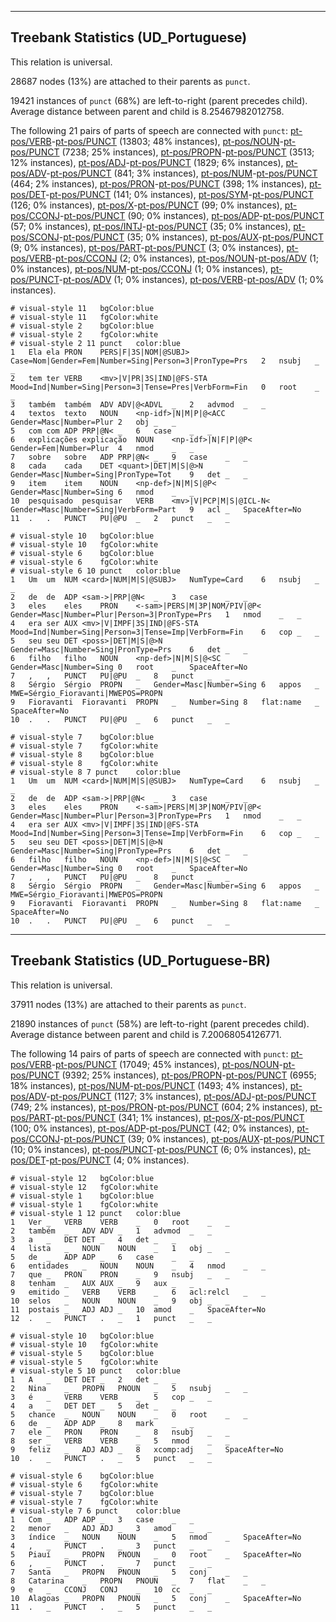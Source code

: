 

--------------------------------------------------------------------------------

## Treebank Statistics (UD_Portuguese)

This relation is universal.

28687 nodes (13%) are attached to their parents as `punct`.

19421 instances of `punct` (68%) are left-to-right (parent precedes child).
Average distance between parent and child is 8.25467982012758.

The following 21 pairs of parts of speech are connected with `punct`: [pt-pos/VERB]()-[pt-pos/PUNCT]() (13803; 48% instances), [pt-pos/NOUN]()-[pt-pos/PUNCT]() (7238; 25% instances), [pt-pos/PROPN]()-[pt-pos/PUNCT]() (3513; 12% instances), [pt-pos/ADJ]()-[pt-pos/PUNCT]() (1829; 6% instances), [pt-pos/ADV]()-[pt-pos/PUNCT]() (841; 3% instances), [pt-pos/NUM]()-[pt-pos/PUNCT]() (464; 2% instances), [pt-pos/PRON]()-[pt-pos/PUNCT]() (398; 1% instances), [pt-pos/DET]()-[pt-pos/PUNCT]() (141; 0% instances), [pt-pos/SYM]()-[pt-pos/PUNCT]() (126; 0% instances), [pt-pos/X]()-[pt-pos/PUNCT]() (99; 0% instances), [pt-pos/CCONJ]()-[pt-pos/PUNCT]() (90; 0% instances), [pt-pos/ADP]()-[pt-pos/PUNCT]() (57; 0% instances), [pt-pos/INTJ]()-[pt-pos/PUNCT]() (35; 0% instances), [pt-pos/SCONJ]()-[pt-pos/PUNCT]() (35; 0% instances), [pt-pos/AUX]()-[pt-pos/PUNCT]() (9; 0% instances), [pt-pos/PART]()-[pt-pos/PUNCT]() (3; 0% instances), [pt-pos/VERB]()-[pt-pos/CCONJ]() (2; 0% instances), [pt-pos/NOUN]()-[pt-pos/ADV]() (1; 0% instances), [pt-pos/NUM]()-[pt-pos/CCONJ]() (1; 0% instances), [pt-pos/PUNCT]()-[pt-pos/ADV]() (1; 0% instances), [pt-pos/VERB]()-[pt-pos/ADV]() (1; 0% instances).


~~~ conllu
# visual-style 11	bgColor:blue
# visual-style 11	fgColor:white
# visual-style 2	bgColor:blue
# visual-style 2	fgColor:white
# visual-style 2 11 punct	color:blue
1	Ela	ela	PRON	PERS|F|3S|NOM|@SUBJ>	Case=Nom|Gender=Fem|Number=Sing|Person=3|PronType=Prs	2	nsubj	_	_
2	tem	ter	VERB	<mv>|V|PR|3S|IND|@FS-STA	Mood=Ind|Number=Sing|Person=3|Tense=Pres|VerbForm=Fin	0	root	_	_
3	também	também	ADV	ADV|@<ADVL	_	2	advmod	_	_
4	textos	texto	NOUN	<np-idf>|N|M|P|@<ACC	Gender=Masc|Number=Plur	2	obj	_	_
5	com	com	ADP	PRP|@N<	_	6	case	_	_
6	explicações	explicação	NOUN	<np-idf>|N|F|P|@P<	Gender=Fem|Number=Plur	4	nmod	_	_
7	sobre	sobre	ADP	PRP|@N<	_	9	case	_	_
8	cada	cada	DET	<quant>|DET|M|S|@>N	Gender=Masc|Number=Sing|PronType=Tot	9	det	_	_
9	item	item	NOUN	<np-def>|N|M|S|@P<	Gender=Masc|Number=Sing	6	nmod	_	_
10	pesquisado	pesquisar	VERB	<mv>|V|PCP|M|S|@ICL-N<	Gender=Masc|Number=Sing|VerbForm=Part	9	acl	_	SpaceAfter=No
11	.	.	PUNCT	PU|@PU	_	2	punct	_	_

~~~


~~~ conllu
# visual-style 10	bgColor:blue
# visual-style 10	fgColor:white
# visual-style 6	bgColor:blue
# visual-style 6	fgColor:white
# visual-style 6 10 punct	color:blue
1	Um	um	NUM	<card>|NUM|M|S|@SUBJ>	NumType=Card	6	nsubj	_	_
2	de	de	ADP	<sam->|PRP|@N<	_	3	case	_	_
3	eles	eles	PRON	<-sam>|PERS|M|3P|NOM/PIV|@P<	Gender=Masc|Number=Plur|Person=3|PronType=Prs	1	nmod	_	_
4	era	ser	AUX	<mv>|V|IMPF|3S|IND|@FS-STA	Mood=Ind|Number=Sing|Person=3|Tense=Imp|VerbForm=Fin	6	cop	_	_
5	seu	seu	DET	<poss>|DET|M|S|@>N	Gender=Masc|Number=Sing|PronType=Prs	6	det	_	_
6	filho	filho	NOUN	<np-def>|N|M|S|@<SC	Gender=Masc|Number=Sing	0	root	_	SpaceAfter=No
7	,	,	PUNCT	PU|@PU	_	8	punct	_	_
8	Sérgio	Sérgio	PROPN	_	Gender=Masc|Number=Sing	6	appos	_	MWE=Sérgio_Fioravanti|MWEPOS=PROPN
9	Fioravanti	Fioravanti	PROPN	_	Number=Sing	8	flat:name	_	SpaceAfter=No
10	.	.	PUNCT	PU|@PU	_	6	punct	_	_

~~~


~~~ conllu
# visual-style 7	bgColor:blue
# visual-style 7	fgColor:white
# visual-style 8	bgColor:blue
# visual-style 8	fgColor:white
# visual-style 8 7 punct	color:blue
1	Um	um	NUM	<card>|NUM|M|S|@SUBJ>	NumType=Card	6	nsubj	_	_
2	de	de	ADP	<sam->|PRP|@N<	_	3	case	_	_
3	eles	eles	PRON	<-sam>|PERS|M|3P|NOM/PIV|@P<	Gender=Masc|Number=Plur|Person=3|PronType=Prs	1	nmod	_	_
4	era	ser	AUX	<mv>|V|IMPF|3S|IND|@FS-STA	Mood=Ind|Number=Sing|Person=3|Tense=Imp|VerbForm=Fin	6	cop	_	_
5	seu	seu	DET	<poss>|DET|M|S|@>N	Gender=Masc|Number=Sing|PronType=Prs	6	det	_	_
6	filho	filho	NOUN	<np-def>|N|M|S|@<SC	Gender=Masc|Number=Sing	0	root	_	SpaceAfter=No
7	,	,	PUNCT	PU|@PU	_	8	punct	_	_
8	Sérgio	Sérgio	PROPN	_	Gender=Masc|Number=Sing	6	appos	_	MWE=Sérgio_Fioravanti|MWEPOS=PROPN
9	Fioravanti	Fioravanti	PROPN	_	Number=Sing	8	flat:name	_	SpaceAfter=No
10	.	.	PUNCT	PU|@PU	_	6	punct	_	_

~~~




--------------------------------------------------------------------------------

## Treebank Statistics (UD_Portuguese-BR)

This relation is universal.

37911 nodes (13%) are attached to their parents as `punct`.

21890 instances of `punct` (58%) are left-to-right (parent precedes child).
Average distance between parent and child is 7.20068054126771.

The following 14 pairs of parts of speech are connected with `punct`: [pt-pos/VERB]()-[pt-pos/PUNCT]() (17049; 45% instances), [pt-pos/NOUN]()-[pt-pos/PUNCT]() (9392; 25% instances), [pt-pos/PROPN]()-[pt-pos/PUNCT]() (6955; 18% instances), [pt-pos/NUM]()-[pt-pos/PUNCT]() (1493; 4% instances), [pt-pos/ADV]()-[pt-pos/PUNCT]() (1127; 3% instances), [pt-pos/ADJ]()-[pt-pos/PUNCT]() (749; 2% instances), [pt-pos/PRON]()-[pt-pos/PUNCT]() (604; 2% instances), [pt-pos/PART]()-[pt-pos/PUNCT]() (341; 1% instances), [pt-pos/X]()-[pt-pos/PUNCT]() (100; 0% instances), [pt-pos/ADP]()-[pt-pos/PUNCT]() (42; 0% instances), [pt-pos/CCONJ]()-[pt-pos/PUNCT]() (39; 0% instances), [pt-pos/AUX]()-[pt-pos/PUNCT]() (10; 0% instances), [pt-pos/PUNCT]()-[pt-pos/PUNCT]() (6; 0% instances), [pt-pos/DET]()-[pt-pos/PUNCT]() (4; 0% instances).


~~~ conllu
# visual-style 12	bgColor:blue
# visual-style 12	fgColor:white
# visual-style 1	bgColor:blue
# visual-style 1	fgColor:white
# visual-style 1 12 punct	color:blue
1	Ver	_	VERB	VERB	_	0	root	_	_
2	também	_	ADV	ADV	_	1	advmod	_	_
3	a	_	DET	DET	_	4	det	_	_
4	lista	_	NOUN	NOUN	_	1	obj	_	_
5	de	_	ADP	ADP	_	6	case	_	_
6	entidades	_	NOUN	NOUN	_	4	nmod	_	_
7	que	_	PRON	PRON	_	9	nsubj	_	_
8	tenham	_	AUX	AUX	_	9	aux	_	_
9	emitido	_	VERB	VERB	_	6	acl:relcl	_	_
10	selos	_	NOUN	NOUN	_	9	obj	_	_
11	postais	_	ADJ	ADJ	_	10	amod	_	SpaceAfter=No
12	.	_	PUNCT	.	_	1	punct	_	_

~~~


~~~ conllu
# visual-style 10	bgColor:blue
# visual-style 10	fgColor:white
# visual-style 5	bgColor:blue
# visual-style 5	fgColor:white
# visual-style 5 10 punct	color:blue
1	A	_	DET	DET	_	2	det	_	_
2	Nina	_	PROPN	PNOUN	_	5	nsubj	_	_
3	é	_	VERB	VERB	_	5	cop	_	_
4	a	_	DET	DET	_	5	det	_	_
5	chance	_	NOUN	NOUN	_	0	root	_	_
6	de	_	ADP	ADP	_	8	mark	_	_
7	ele	_	PRON	PRON	_	8	nsubj	_	_
8	ser	_	VERB	VERB	_	5	nmod	_	_
9	feliz	_	ADJ	ADJ	_	8	xcomp:adj	_	SpaceAfter=No
10	.	_	PUNCT	.	_	5	punct	_	_

~~~


~~~ conllu
# visual-style 6	bgColor:blue
# visual-style 6	fgColor:white
# visual-style 7	bgColor:blue
# visual-style 7	fgColor:white
# visual-style 7 6 punct	color:blue
1	Com	_	ADP	ADP	_	3	case	_	_
2	menor	_	ADJ	ADJ	_	3	amod	_	_
3	índice	_	NOUN	NOUN	_	5	nmod	_	SpaceAfter=No
4	,	_	PUNCT	.	_	3	punct	_	_
5	Piauí	_	PROPN	PNOUN	_	0	root	_	SpaceAfter=No
6	,	_	PUNCT	.	_	7	punct	_	_
7	Santa	_	PROPN	PNOUN	_	5	conj	_	_
8	Catarina	_	PROPN	PNOUN	_	7	flat	_	_
9	e	_	CCONJ	CONJ	_	10	cc	_	_
10	Alagoas	_	PROPN	PNOUN	_	5	conj	_	SpaceAfter=No
11	.	_	PUNCT	.	_	5	punct	_	_

~~~


